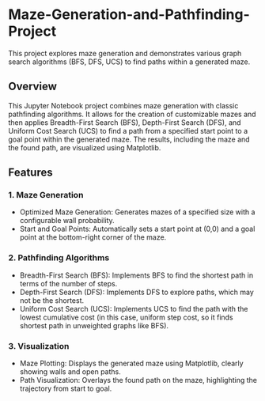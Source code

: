 # Maze-Generation-and-Pathfinding-Project
This project explores maze generation and demonstrates various graph search algorithms (BFS, DFS, UCS) to find paths within a generated maze.

## Overview
This Jupyter Notebook project combines maze generation with classic pathfinding algorithms. It allows for the creation of customizable mazes and then applies Breadth-First Search (BFS), Depth-First Search (DFS), and Uniform Cost Search (UCS) to find a path from a specified start point to a goal point within the generated maze. The results, including the maze and the found path, are visualized using Matplotlib.

## Features
### 1. Maze Generation
- Optimized Maze Generation: Generates mazes of a specified size with a configurable wall probability.
- Start and Goal Points: Automatically sets a start point at (0,0) and a goal point at the bottom-right corner of the maze.

### 2. Pathfinding Algorithms
- Breadth-First Search (BFS): Implements BFS to find the shortest path in terms of the number of steps.
- Depth-First Search (DFS): Implements DFS to explore paths, which may not be the shortest.
- Uniform Cost Search (UCS): Implements UCS to find the path with the lowest cumulative cost (in this case, uniform step cost, so it finds shortest path in unweighted graphs like BFS).

### 3. Visualization
- Maze Plotting: Displays the generated maze using Matplotlib, clearly showing walls and open paths.
- Path Visualization: Overlays the found path on the maze, highlighting the trajectory from start to goal.
